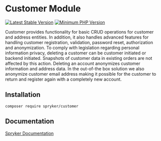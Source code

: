 # Customer Module
[![Latest Stable Version](https://poser.pugx.org/spryker/customer/v/stable.svg)](https://packagist.org/packages/spryker/customer)
[![Minimum PHP Version](https://img.shields.io/badge/php-%3E%3D%208.3-8892BF.svg)](https://php.net/)

Customer provides functionality for basic CRUD operations for customer and address entities. In addition, it also handles advanced features for handling customer registration, validation, password reset, authorization and anonymization. To comply with legislation regarding personal information privacy, deleting a customer can be customer initiated or backend initiated. Snapshots of customer data in existing orders are not affected by this action. Deleting an account anonymizes customer information and address data. In the out-of-the box solution we also anonymize customer email address making it possible for the customer to return and register again with a completely new account.

## Installation

```
composer require spryker/customer
```

## Documentation

[Spryker Documentation](https://docs.spryker.com)
